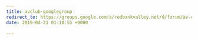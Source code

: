 ```yaml
---
title: avclub-googlegroup
redirect_to: https://groups.google.com/a/redbankvalley.net/d/forum/av-club
date: 2019-04-21 01:18:55 +0000

---
```

